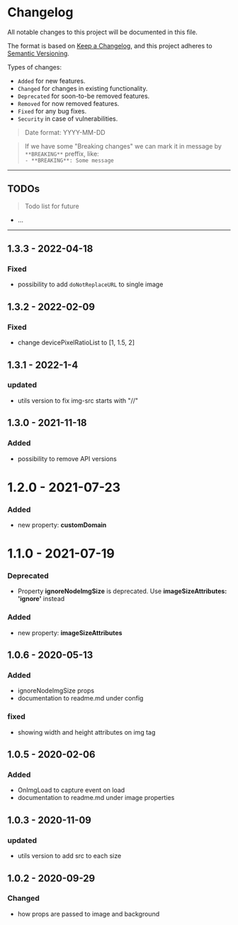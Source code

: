 # Changelog

All notable changes to this project will be documented in this file.

The format is based on [Keep a Changelog](https://keepachangelog.com/en/1.0.0/),
and this project adheres to [Semantic Versioning](https://semver.org/spec/v2.0.0.html).

Types of changes:

- `Added` for new features.
- `Changed` for changes in existing functionality.
- `Deprecated` for soon-to-be removed features.
- `Removed` for now removed features.
- `Fixed` for any bug fixes.
- `Security` in case of vulnerabilities.

> Date format: YYYY-MM-DD

> If we have some "Breaking changes" we can mark it in message by `**BREAKING**` preffix, like:  
> `- **BREAKING**: Some message`

---

## TODOs

> Todo list for future

- ...

---
## 1.3.3 - 2022-04-18
### Fixed
- possibility to add `doNotReplaceURL` to single image

## 1.3.2 - 2022-02-09
### Fixed
- change devicePixelRatioList to [1, 1.5, 2]

## 1.3.1 - 2022-1-4
### updated
- utils version to fix img-src starts with "//"
## 1.3.0 - 2021-11-18
### Added
- possibility to remove API versions

# 1.2.0 - 2021-07-23
### Added
- new property: **customDomain**

# 1.1.0 - 2021-07-19

### Deprecated

- Property **ignoreNodeImgSize** is deprecated. Use **imageSizeAttributes: 'ignore'** instead

### Added
- new property: **imageSizeAttributes**
## 1.0.6 - 2020-05-13
### Added
- ignoreNodeImgSize props
- documentation to readme.md under config
### fixed
- showing width and height attributes on img tag
## 1.0.5 - 2020-02-06
### Added
- OnImgLoad to capture event on load
-  documentation to readme.md under image properties
## 1.0.3 - 2020-11-09
### updated
- utils version to add src to each size

## 1.0.2 - 2020-09-29

### Changed
- how props are passed to image and background
